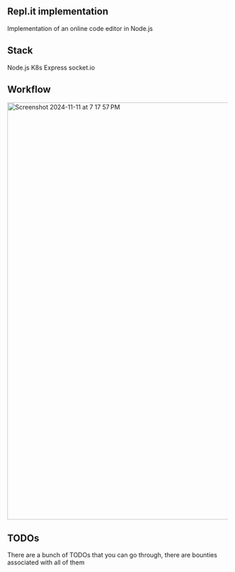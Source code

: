 ## Repl.it implementation
Implementation of an online code editor in Node.js

## Stack
Node.js
K8s
Express
socket.io

## Workflow

<img width="951" alt="Screenshot 2024-11-11 at 7 17 57 PM" src="https://github.com/user-attachments/assets/618d4d17-d3f5-4f83-a909-ed48dcea31d2">

## TODOs
There are a bunch of TODOs that you can go through, there are bounties associated with all of them
